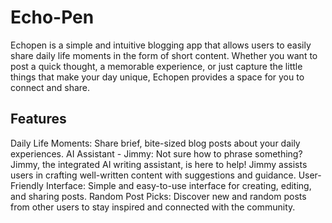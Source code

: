 # Echo-Pen

Echopen is a simple and intuitive blogging app that allows users to easily share daily life moments in the form of short content. Whether you want to post a quick thought, a memorable experience, or just capture the little things that make your day unique, Echopen provides a space for you to connect and share.

## Features
Daily Life Moments: Share brief, bite-sized blog posts about your daily experiences.
AI Assistant - Jimmy: Not sure how to phrase something? Jimmy, the integrated AI writing assistant, is here to help! Jimmy assists users in crafting well-written content with suggestions and guidance.
User-Friendly Interface: Simple and easy-to-use interface for creating, editing, and sharing posts.
Random Post Picks: Discover new and random posts from other users to stay inspired and connected with the community.
